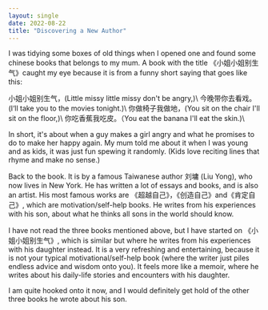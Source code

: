 ```yaml
---
layout: single
date: 2022-08-22
title: "Discovering a New Author"
---
```

I was tidying some boxes of old things when I opened one and found some chinese books that belongs to my mum. A book with the title 《小姐小姐别生气》caught my eye because it is from a funny short saying that goes like this:

小姐小姐别生气，(Little missy little missy don't be angry,)\ 
今晚带你去看戏。(I‘ll take you to the movies tonight.)\ 
你做椅子我做地，(You sit on the chair I'll sit on the floor,)\ 
你吃香蕉我吃皮。（You eat the banana I'll eat the skin.)\ 

In short, it's about when a guy makes a girl angry and what he promises to do to make her happy again. My mum told me about it when I was young and as kids, it was just fun spewing it randomly. (Kids love reciting lines that rhyme and make no sense.)

Back to the book. It is by a famous Taiwanese author 刘墉 (Liu Yong), who now lives in New York. He has written a lot of essays and books, and is also an artist. His most famous works are 《超越自己》，《创造自己》and《肯定自己》, which are motivation/self-help books. He writes from his experiences with his son, about what he thinks all sons in the world should know. 

I have not read the three books mentioned above, but I have started on 《小姐小姐别生气》, which is similar but where he writes from his experiences with his daughter instead. It is a very refreshing and entertaining, because it is not your typical motivational/self-help book (where the writer just piles endless advice and wisdom onto you). It feels more like a memoir, where he writes about his daily-life stories and encounters with his daughter. 

I am quite hooked onto it now, and I would definitely get hold of the other three books he wrote about his son. 
